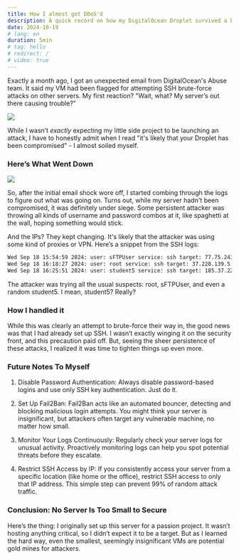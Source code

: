 ```yaml
---
title: How I almost got DDoS'd
description: A quick record on how my DigitalOcean Droplet survived a bruteforce attack.
date: 2024-10-19
# lang: en
duration: 5min
# tag: hello
# redirect: /
# video: true
---
```


Exactly a month ago, I got an unexpected email from DigitalOcean's Abuse team. It said my VM had been flagged for attempting SSH brute-force attacks on other servers. My first reaction? "Wait, what? My server’s out there causing trouble?"

![](/blog/ddos/ddos-2.png)

While I wasn’t _exactly_ expecting my little side project to be launching an attack, I have to honestly admit when I read "it's likely that your Droplet has been compromised" - I almost soiled myself.

### Here’s What Went Down

![](/blog/ddos/ddos-3.png)

So, after the initial email shock wore off, I started combing through the logs to figure out what was going on. Turns out, while my server hadn't been compromised, it was definitely under siege. Some persistent attacker was throwing all kinds of username and password combos at it, like spaghetti at the wall, hoping something would stick.

And the IPs? They kept changing. It's likely that the attacker was using some kind of proxies or VPN.
Here’s a snippet from the SSH logs:

```bash
Wed Sep 18 15:54:59 2024: user: sFTPUser service: ssh target: 77.75.243.10 source: 167.71.224.231
Wed Sep 18 16:18:27 2024: user: root service: ssh target: 37.228.139.5 source: 167.71.224.231
Wed Sep 18 16:25:51 2024: user: student5 service: ssh target: 185.37.221.45 source: 167.71.224.231
```

The attacker was trying all the usual suspects: root, sFTPUser, and even a random student5. I mean, student5? Really?

### How I handled it

While this was clearly an attempt to brute-force their way in, the good news was that I had already set up SSH. I wasn’t exactly winging it on the security front, and this precaution paid off. But, seeing the sheer persistence of these attacks, I realized it was time to tighten things up even more.

### Future Notes To Myself

1. Disable Password Authentication: Always disable password-based logins and use only SSH key authentication. Just do it.

2. Set Up Fail2Ban: Fail2Ban acts like an automated bouncer, detecting and blocking malicious login attempts. You might think your server is insignificant, but attackers often target any vulnerable machine, no matter how small.

3. Monitor Your Logs Continuously: Regularly check your server logs for unusual activity. Proactively monitoring logs can help you spot potential threats before they escalate.

4. Restrict SSH Access by IP: If you consistently access your server from a specific location (like home or the office), restrict SSH access to only that IP address. This simple step can prevent 99% of random attack traffic. 

### Conclusion: No Server Is Too Small to Secure
Here’s the thing: I originally set up this server for a passion project. It wasn’t hosting anything critical, so I didn’t expect it to be a target. But as I learned the hard way, even the smallest, seemingly insignificant VMs are potential gold mines for attackers.